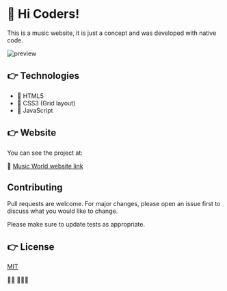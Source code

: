 # 🙌 Hi Coders!

This is a music website, it is just a concept and was developed with native code.

![preview](https://user-images.githubusercontent.com/40130036/170847909-d46524d6-8d8c-4cc9-bf0a-bdfa1624b700.gif)

## 👉 Technologies

- 📌 HTML5
- 📌 CSS3 (Grid layout)
- 📌 JavaScript
## 👉 Website
You can see the project at:

📍 [Music World website link](https://carlosleoncode.github.io/Music-world/)

## Contributing
Pull requests are welcome. For major changes, please open an issue first to discuss what you would like to change.

Please make sure to update tests as appropriate.

## 👉 License
[MIT](https://choosealicense.com/licenses/mit/)


👨‍💻 🎼🎼🎼
